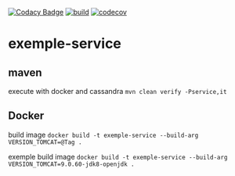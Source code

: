 [![Codacy Badge](https://api.codacy.com/project/badge/Grade/7211d23c538f4b389e447bd02dd8c8a4)](https://app.codacy.com/gh/doudouchat/exemple-service?utm_source=github.com&utm_medium=referral&utm_content=doudouchat/exemple-service&utm_campaign=Badge_Grade)
[![build](https://github.com/doudouchat/exemple-service/workflows/build/badge.svg)](https://github.com/doudouchat/exemple-service/actions)
[![codecov](https://codecov.io/gh/doudouchat/exemple-service/graph/badge.svg)](https://codecov.io/gh/doudouchat/exemple-service) 

# exemple-service

## maven

<p>execute with docker and cassandra <code>mvn clean verify -Pservice,it</code></p>

## Docker

<p>build image <code>docker build -t exemple-service --build-arg VERSION_TOMCAT=@Tag .</code></p>

<p>exemple build image <code>docker build -t exemple-service --build-arg VERSION_TOMCAT=9.0.60-jdk8-openjdk .</code>
